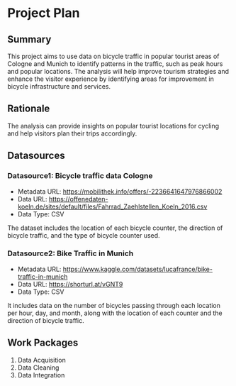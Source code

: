 # Project Plan

## Summary
This project aims to use data on bicycle traffic in popular tourist areas of Cologne and Munich to identify patterns in the traffic, such as peak hours and popular locations. The analysis will help improve tourism strategies and enhance the visitor experience by identifying areas for improvement in bicycle infrastructure and services.

## Rationale

The analysis can provide insights on popular tourist locations for cycling and help visitors plan their trips accordingly.

## Datasources

<!-- Describe each datasources you plan to use in a section. Use the prefic "DatasourceX" where X is the id of the datasource. -->

### Datasource1: Bicycle traffic data Cologne
* Metadata URL: https://mobilithek.info/offers/-2236641647976866002
* Data URL:  https://offenedaten-koeln.de/sites/default/files/Fahrrad_Zaehlstellen_Koeln_2016.csv
* Data Type: CSV

The dataset includes the location of each bicycle counter, the direction of bicycle traffic, and the type of bicycle counter used.

### Datasource2: Bike Traffic in Munich
* Metadata URL: https://www.kaggle.com/datasets/lucafrance/bike-traffic-in-munich
* Data URL:  https://shorturl.at/vGNT9
* Data Type: CSV

It includes data on the number of bicycles passing through each location per hour, day, and month, along with the location of each counter and the direction of bicycle traffic. 

## Work Packages

1. Data Acquisition
2. Data Cleaning
3. Data Integration

